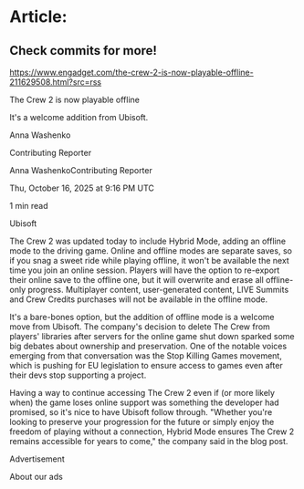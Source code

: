 # Article:

## Check commits for more!
https://www.engadget.com/the-crew-2-is-now-playable-offline-211629508.html?src=rss

The Crew 2 is now playable offline

It's a welcome addition from Ubisoft.

Anna Washenko

Contributing Reporter

Anna WashenkoContributing Reporter

Thu, October 16, 2025 at 9:16 PM UTC

1 min read

Ubisoft

The Crew 2 was updated today to include Hybrid Mode, adding an offline mode to the driving game. Online and offline modes are separate saves, so if you snag a sweet ride while playing offline, it won't be available the next time you join an online session. Players will have the option to re-export their online save to the offline one, but it will overwrite and erase all offline-only progress. Multiplayer content, user-generated content, LIVE Summits and Crew Credits purchases will not be available in the offline mode.

It's a bare-bones option, but the addition of offline mode is a welcome move from Ubisoft. The company's decision to delete The Crew from players' libraries after servers for the online game shut down sparked some big debates about ownership and preservation. One of the notable voices emerging from that conversation was the Stop Killing Games movement, which is pushing for EU legislation to ensure access to games even after their devs stop supporting a project.

Having a way to continue accessing The Crew 2 even if (or more likely when) the game loses online support was something the developer had promised, so it's nice to have Ubisoft follow through. "Whether you're looking to preserve your progression for the future or simply enjoy the freedom of playing without a connection, Hybrid Mode ensures The Crew 2 remains accessible for years to come," the company said in the blog post.

Advertisement

About our ads
